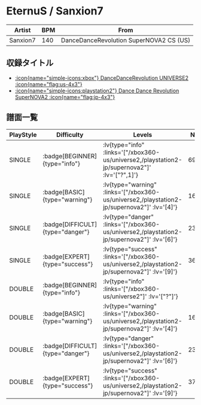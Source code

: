 # EternuS / Sanxion7

|Artist|BPM|From|
|------|---|----|
|Sanxion7|140|DanceDanceRevolution SuperNOVA2 CS (US)|

## 収録タイトル

- [ :icon{name="simple-icons:xbox"} DanceDanceRevolution UNIVERSE2 :icon{name="flag:us-4x3"} ](/xbox360-us/universe2)
- [ :icon{name="simple-icons:playstation2"} Dance Dance Revolution SuperNOVA2 :icon{name="flag:jp-4x3"} ](/playstation2-jp/supernova2)

## 譜面一覧

|PlayStyle|Difficulty|Levels|Notes|Movie|
|---------|----------|------|-----|-----|
|SINGLE| :badge[BEGINNER]{type="info"} | :lv{type="info" :links='["/xbox360-us/universe2,/playstation2-jp/supernova2"]' :lv='["?",1]'} |69/0||
|SINGLE| :badge[BASIC]{type="warning"} | :lv{type="warning" :links='["/xbox360-us/universe2,/playstation2-jp/supernova2"]' :lv='[4]'} |163/6||
|SINGLE| :badge[DIFFICULT]{type="danger"} | :lv{type="danger" :links='["/xbox360-us/universe2,/playstation2-jp/supernova2"]' :lv='[6]'} |233/25||
|SINGLE| :badge[EXPERT]{type="success"} | :lv{type="success" :links='["/xbox360-us/universe2,/playstation2-jp/supernova2"]' :lv='[9]'} |368/17||
|DOUBLE| :badge[BEGINNER]{type="info"} | :lv{type="info" :links='["/xbox360-us/universe2"]' :lv='["?"]'} |||
|DOUBLE| :badge[BASIC]{type="warning"} | :lv{type="warning" :links='["/xbox360-us/universe2,/playstation2-jp/supernova2"]' :lv='[4]'} |163/6||
|DOUBLE| :badge[DIFFICULT]{type="danger"} | :lv{type="danger" :links='["/xbox360-us/universe2,/playstation2-jp/supernova2"]' :lv='[6]'} |239/36||
|DOUBLE| :badge[EXPERT]{type="success"} | :lv{type="success" :links='["/xbox360-us/universe2,/playstation2-jp/supernova2"]' :lv='[9]'} |372/1||
